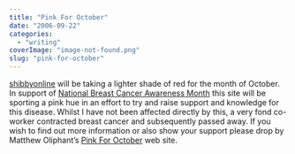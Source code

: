 ```yaml
---
title: "Pink For October"
date: "2006-09-22"
categories: 
  - "writing"
coverImage: "image-not-found.png"
slug: "pink-for-october"
---
```


[shibbyonline](http://www.shibbyonline.co.uk "shibbyonline") will be taking a lighter shade of red for the month of October. In support of [National Breast Cancer Awareness Month](http://nbcam.org/ "N.B.C.A.M.") this site will be sporting a pink hue in an effort to try and raise support and knowledge for this disease. Whilst I have not been affected directly by this, a very fond co-worker contracted breast cancer and subsequently passed away. If you wish to find out more information or also show your support please drop by Matthew Oliphant’s [Pink For October](http://www.pinkforoctober.org "Pink For October") web site.
